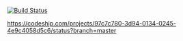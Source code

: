 [![Build Status](https://semaphoreci.com/api/v1/cabalist/semaphore-sanitycheck/branches/master/badge.svg)](https://semaphoreci.com/cabalist/semaphore-sanitycheck)  


https://codeship.com/projects/97c7c780-3d94-0134-0245-4e9c4058d5c6/status?branch=master
